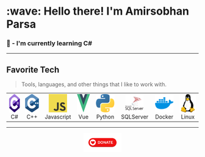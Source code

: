 <h1 align="left" id="macropower-title">:wave: Hello there! I'm Amirsobhan Parsa</h1>
<h3 align="left">🌱 - I'm currently learning C#</h3>
<hr/>
<h2 align="left" id="macropower-tech">Favorite Tech</h2>

> Tools, languages, and other things that I like to work with.

<table>
  <tr>
    <td align="center" width="96">
      <a href="#macropower-tech">
        <img src="./c--4.svg" width="48" height="48" alt="CSharp" />
      </a>
      <br>C#
    </td>
    <td align="center" width="96">
      <a href="#macropower-tech">
        <img src="./c.svg" width="48" height="48" alt="CPlusPlus" />
      </a>
      <br>C++
    </td>
    <td align="center" width="96">
      <a href="#macropower-tech">
        <img src="./logo-javascript.svg" width="48" height="48" alt="Javascript" />
      </a>
      <br>Javascript
    </td>
    <td align="center" width="96">
      <a href="#macropower-tech">
        <img src="./vue-9.svg" width="48" height="48" alt="Vue" />
      </a>
      <br>Vue
    </td>
    <td align="center" width="96">
      <a href="#macropower-tech" >
        <img src="./python-5.svg" width="48" height="48" alt="Python" />
      </a>
      <br>Python
    </td>
    <td align="center" width="96"> 
      <a href="#macropower-tech" >
        <img src="./microsoft-sql-server-logo-svgrepo-com.svg" width="48" height="48" alt="SQLServer"/>
      </a>
      <br>SQLServer
    </td>
    <td align="center"  width="96">
      <a href="#macropower-tech">
        <img src="./docker-4.svg" width="48" height="48" alt="Docker" />
      </a>
      <br>Docker
    </td>
    <td align="center" width="96">
      <a href="#macropower-tech" >
        <img src="./linux-icon.svg" width="48" height="48" alt="Linux" />
      </a>
      <br>Linux
    </td>
  </tr>
</table>
<hr/>

<div style="text-align: center;"><a href="https://idpay.ir/asparsa" target="_blank"><img src="./donate.png" style="width: 20%;"></a></div>
